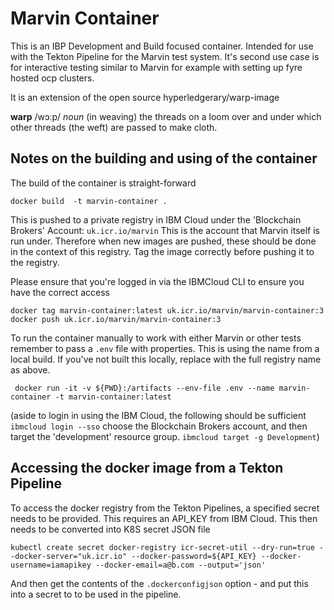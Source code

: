# Marvin Container

This is an IBP Development and Build focused container. Intended for use with the Tekton Pipeline for the Marvin test system. It's second use case is for interactive testing similar to Marvin for example with setting up fyre hosted ocp clusters.

It is an extension of the open source hyperledgerary/warp-image 

**warp** /wɔːp/ _noun_ 
(in weaving) the threads on a loom over and under which other threads (the weft) are passed to make cloth.

## Notes on the building and using of the container

The build of the container is straight-forward

```
docker build  -t marvin-container .
```

This is pushed to a private registry in IBM Cloud under the 'Blockchain Brokers' Account: `uk.icr.io/marvin`
This is the account that Marvin itself is run under. Therefore when new images are pushed, these should be done in the
context of this registry.  Tag the image correctly before pushing it to the registry.

Please ensure that you're logged in via the IBMCloud CLI to ensure you have the correct access

```
docker tag marvin-container:latest uk.icr.io/marvin/marvin-container:3
docker push uk.icr.io/marvin/marvin-container:3
```

To run the container manually to work with either Marvin or other tests remember to pass a `.env` file with properties. This is using the name from a local build. If you've not built this locally, replace with the full registry name as above. 

```
 docker run -it -v ${PWD}:/artifacts --env-file .env --name marvin-container -t marvin-container:latest
```

(aside to login in using the IBM Cloud, the following should be sufficient  `ibmcloud login --sso` choose the Blockchain Brokers account, and then target the 'development' resource group. `ibmcloud target -g Development`)

## Accessing the docker image from a Tekton Pipeline
To access the docker registry from the Tekton Pipelines, a specified secret needs to be provided. This requires an API_KEY from IBM Cloud. 
This then needs to be converted into K8S secret JSON file

```
kubectl create secret docker-registry icr-secret-util --dry-run=true --docker-server="uk.icr.io" --docker-password=${API_KEY} --docker-username=iamapikey --docker-email=a@b.com --output='json'
```

And then get the contents of the `.dockerconfigjson` option - and put this into a secret to to be used in the pipeline.
